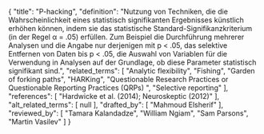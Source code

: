 {
    "title": "P-hacking",
    "definition": "Nutzung von Techniken, die die Wahrscheinlichkeit eines statistisch signifikanten Ergebnisses künstlich erhöhen können, indem sie das statistische Standard-Signifikanzkriterium (in der Regel α = .05) erfüllen. Zum Beispiel die Durchführung mehrerer Analysen und die Angabe nur derjenigen mit  p < .05, das selektive Entfernen von Daten bis p < .05, die Auswahl von Variablen für die Verwendung in Analysen auf der Grundlage, ob diese Parameter statistisch signifikant sind.",
    "related_terms": [
        "Analytic flexibility",
        "Fishing",
        "Garden of forking paths",
        "HARKing",
        "Questionable Research Practices or Questionable Reporting Practices (QRPs) ",
        "Selective reporting"
    ],
    "references": [
        "Hardwicke et al. (2014); Neuroskeptic (2012)"
    ],
    "alt_related_terms": [
        null
    ],
    "drafted_by": [
        "Mahmoud Elsherif"
    ],
    "reviewed_by": [
        "Tamara Kalandadze",
        "William Ngiam",
        "Sam Parsons",
        "Martin Vasilev"
    ]
}